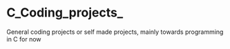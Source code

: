 # C_Coding_projects_
General coding projects or self made projects, mainly towards programming in C for now
